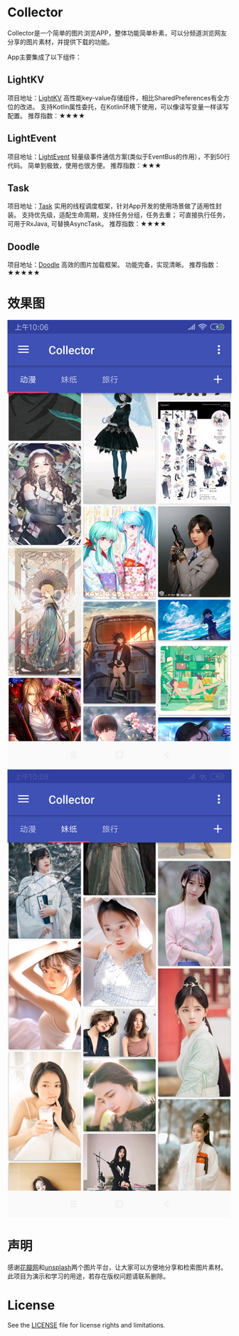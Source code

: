 # Collector
Collector是一个简单的图片浏览APP，整体功能简单朴素，可以分频道浏览网友分享的图片素材，并提供下载的功能。

App主要集成了以下组件：

## LightKV
项目地址：[LightKV](https://github.com/No89757/LightKV) 
高性能key-value存储组件，相比SharedPreferences有全方位的改进。
支持Kotlin属性委托，在Kotlin环境下使用，可以像读写变量一样读写配置。
推荐指数：★★★★

## LightEvent
项目地址：[LightEvent](https://github.com/No89757/LightEvent)
轻量级事件通信方案(类似于EventBus的作用），不到50行代码。
简单到极致，使用也很方便。
推荐指数：★★★

## Task
项目地址：[Task](https://github.com/No89757/Task)
实用的线程调度框架，针对App开发的使用场景做了适用性封装。
支持优先级，适配生命周期，支持任务分组，任务去重；
可直接执行任务，可用于RxJava, 可替换AsyncTask。
推荐指数：★★★★

## Doodle
项目地址：[Doodle](https://github.com/No89757/Doodle)
高效的图片加载框架。
功能完备，实现清晰。
推荐指数：★★★★★

# 效果图
![](image/s1.jpg)
![](image/s2.jpg)

# 声明
感谢[花瓣网](https://huaban.com/)和[unsplash](https://unsplash.com/)两个图片平台，让大家可以方便地分享和检索图片素材。
此项目为演示和学习的用途，若存在版权问题请联系删除。

# License
See the [LICENSE](LICENSE.md) file for license rights and limitations.
